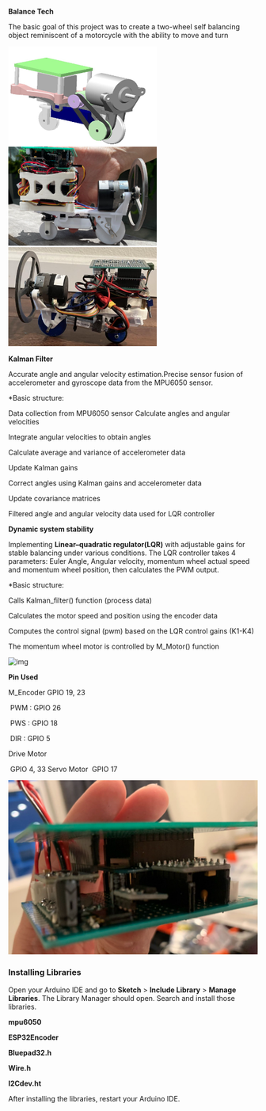 **Balance Tech**

The basic goal of this project was to create a two-wheel self balancing object reminiscent of a motorcycle with the ability to move and turn

<img src="/pics/cad.png"  width="300" height="200">
<img src="/pics/bike1.png"  width="300" height="200">
<img src="/pics/bike2.png"  width="300" height="200">


**Kalman Filter**

Accurate angle and angular velocity estimation.Precise sensor fusion of accelerometer and gyroscope data from the MPU6050 sensor.

*Basic structure: 

Data collection from MPU6050 sensor Calculate angles and angular velocities 

Integrate angular velocities to obtain angles

Calculate average and variance of accelerometer data

Update Kalman gains

Correct angles using Kalman gains and accelerometer data

Update covariance matrices

Filtered angle and angular velocity data used for LQR controller

**Dynamic system stability**

Implementing **Linear–quadratic regulator(LQR)** with adjustable gains for stable balancing under various conditions.
The LQR controller takes 4 parameters: Euler Angle, Angular velocity, momentum wheel actual speed and momentum wheel position, then calculates the PWM output. 

*Basic structure:

Calls Kalman_filter() function (process data)

Calculates the motor speed and position using the encoder data

Computes the control signal (pwm) based on the LQR control gains (K1-K4)

The momentum wheel motor is controlled by M_Motor() function





![img](https://i1.wp.com/www.esp32learning.com/wp-content/uploads/2018/12/MH-ET_LIVE_D1_mini_ESP32_pinout.png?resize=696%2C479)


**Pin Used**

M_Encoder GPIO 19, 23

​	PWM : GPIO 26

​	PWS  : GPIO 18

​	DIR    : GPIO 5

Drive Motor

​	GPIO 4, 33
Servo Motor
​	GPIO 17

![circuit](/pics/circuit.png) 
### Installing Libraries

Open your Arduino IDE and go to **Sketch** > **Include Library** > **Manage Libraries**. The Library Manager should open. Search and install those libraries.

**mpu6050**

**ESP32Encoder**

**Bluepad32.h**

**Wire.h**


**I2Cdev.ht**

After installing the libraries, restart your Arduino IDE.	



